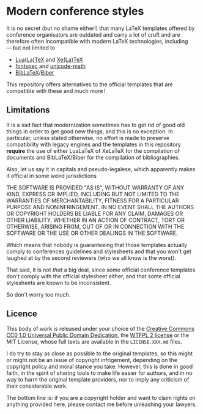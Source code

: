 Modern conference styles
========================

It is no secret (but no shame either!) that many LaTeX templates offered by conference organisators are outdated and carry a lot of cruft and are therefore often incompatible with modern LaTeX technologies, including — but not limited to

  - [Lua(La)TeX](http://lualatex.org) and [Xe(La)TeX](http://xetex.sourceforge.net/)
  - [fontspec](https://github.com/wspr/fontspec) and [unicode-math](https://github.com/wspr/unicode-math)
  - [BibLaTeX](https://github.com/plk/biblatex/)/[Biber](http://biblatex-biber.sourceforge.net/)

This repository offers alternatives to the official templates that are compatible with these and much more !

## Limitations
It is a sad fact that modernization sometimes has to get rid of good old things in order to get good new things, and this is no exception.
In particular, unless stated otherwise, no effort is made to preserve compatibility with legacy engines and the templates in this repository **require** the use of either LuaLaTeX of XeLaTeX for the compilation of documents and BibLaTeX/Biber for the compilation of bibliographies.

Also, let us say it in capitals and pseudo-legalese, which apparently makes it official in some weird jurisdictions

THE SOFTWARE IS PROVIDED "AS IS", WITHOUT WARRANTY OF ANY KIND, EXPRESS OR
IMPLIED, INCLUDING BUT NOT LIMITED TO THE WARRANTIES OF MERCHANTABILITY,
FITNESS FOR A PARTICULAR PURPOSE AND NONINFRINGEMENT. IN NO EVENT SHALL THE
AUTHORS OR COPYRIGHT HOLDERS BE LIABLE FOR ANY CLAIM, DAMAGES OR OTHER
LIABILITY, WHETHER IN AN ACTION OF CONTRACT, TORT OR OTHERWISE, ARISING FROM,
OUT OF OR IN CONNECTION WITH THE SOFTWARE OR THE USE OR OTHER DEALINGS IN THE
SOFTWARE.

Which means that nobody is guaranteeing that those templates actually comply to conferences guidelines and stylesheets and that you won't get laughed at by the second reviewers (who we all know is the worst).

That said, it is not *that* a big deal, since some official conference templates don't comply with the official stylesheet either, and that some official stylesheets are known to be inconsistent.

So don't worry too much.

## Licence
This body of work is released under your choice of the [Creative Commons CC0 1.0 Universal  Public Domain Dedication](https://creativecommons.org/publicdomain/zero/1.0/), the [WTFPL 2 license](http://wtfpl.net) or the MIT License, whose full texts are available in the `LICENSE.XXX.md` files.

I do try to stay as close as possible to the original templates, so this might or might not be an issue of copyright infrigement, depending on the copyright policy and moral stance you take.
However, this is done in good faith, in the spirit of sharing tools to make life easier for authors, and in no way to harm the original template providers, nor to imply any criticism of their considerable work.

The bottom line is: if you are a copyright holder and want to claim rights on anything provided here, please contact me before unleashing your lawyers.
